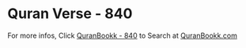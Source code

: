 # Quran Verse - 840 

For more infos, Click [QuranBookk - 840](https://www.quranbookk.com/quran/search?q=840) to Search at [QuranBookk.com](http://quranbookk.com/)
